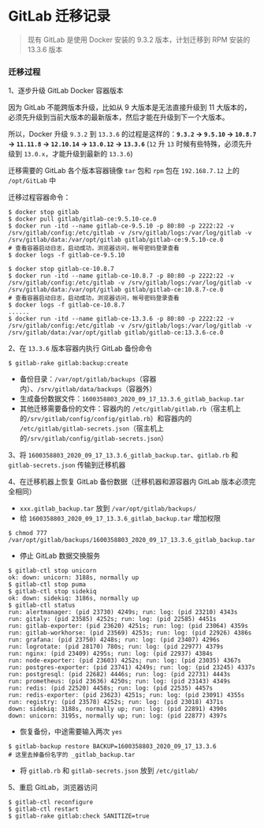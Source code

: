 # GitLab 迁移记录

>  现有 GitLab 是使用 Docker 安装的 9.3.2 版本，计划迁移到 RPM 安装的 13.3.6 版本

### 迁移过程

1、逐步升级 GitLab Docker 容器版本

因为 GitLab 不能跨版本升级，比如从 9 大版本是无法直接升级到 11 大版本的，必须先升级到当前大版本的最新版本，然后才能在升级到下一个大版本。

所以，Docker 升级 `9.3.2` 到 `13.3.6` 的过程是这样的：**`9.3.2` -> `9.5.10` -> `10.8.7` -> `11.11.8` -> `12.10.14` -> `13.0.12` -> `13.3.6`** (`12` 升 `13` 时候有些特殊，必须先升级到 `13.0.x`，才能升级到最新的 `13.3.6`)

迁移需要的 GitLab 各个版本容器镜像 `tar` 包和 `rpm` 包在 `192.168.7.12` 上的 `/opt/GitLab` 中

迁移过程容器命令：

``` shell
$ docker stop gitlab
$ docker pull gitlab/gitlab-ce:9.5.10-ce.0
$ docker run -itd --name gitlab-ce-9.5.10 -p 80:80 -p 2222:22 -v /srv/gitlab/config:/etc/gitlab -v /srv/gitlab/logs:/var/log/gitlab -v /srv/gitlab/data:/var/opt/gitlab gitlab/gitlab-ce:9.5.10-ce.0
# 查看容器启动日志，启动成功，浏览器访问，帐号密码登录查看
$ docker logs -f gitlab-ce-9.5.10

$ docker stop gitlab-ce-10.8.7
$ docker run -itd --name gitlab-ce-10.8.7 -p 80:80 -p 2222:22 -v /srv/gitlab/config:/etc/gitlab -v /srv/gitlab/logs:/var/log/gitlab -v /srv/gitlab/data:/var/opt/gitlab gitlab/gitlab-ce:10.8.7-ce.0
# 查看容器启动日志，启动成功，浏览器访问，帐号密码登录查看
$ docker logs -f gitlab-ce-10.8.7
......
$ docker run -itd --name gitlab-ce-13.3.6 -p 80:80 -p 2222:22 -v /srv/gitlab/config:/etc/gitlab -v /srv/gitlab/logs:/var/log/gitlab -v /srv/gitlab/data:/var/opt/gitlab gitlab/gitlab-ce:13.3.6-ce.0
```

2、在 `13.3.6` 版本容器内执行 GitLab 备份命令

``` shell
$ gitlab-rake gitlab:backup:create
```

* 备份目录：`/var/opt/gitlab/backups`（容器内）、`/srv/gitlab/data/backups`（容器外）
* 生成备份数据文件：`1600358803_2020_09_17_13.3.6_gitlab_backup.tar`
* 其他迁移需要备份的文件：容器内的 `/etc/gitlab/gitlab.rb`（宿主机上的`/srv/gitlab/config/config/gitlab.rb`）和容器内的 `/etc/gitlab/gitlab-secrets.json`（宿主机上的`/srv/gitlab/config/gitlab-secrets.json`）

3、将 `1600358803_2020_09_17_13.3.6_gitlab_backup.tar`、`gitlab.rb` 和 `gitlab-secrets.json` 传输到迁移机器

4、在迁移机器上恢复 GitLab 备份数据（迁移机器和源容器内 GitLab 版本必须完全相同）

* `xxx.gitlab_backup.tar` 放到 `/var/opt/gitlab/backups/`  
* 给 `1600358803_2020_09_17_13.3.6_gitlab_backup.tar` 增加权限

``` shell
$ chmod 777 /var/opt/gitlab/backups/1600358803_2020_09_17_13.3.6_gitlab_backup.tar
```

* 停止 GitLab 数据交换服务

``` shell
$ gitlab-ctl stop unicorn
ok: down: unicorn: 3188s, normally up
$ gitlab-ctl stop puma
$ gitlab-ctl stop sidekiq
ok: down: sidekiq: 3186s, normally up
$ gitlab-ctl status
run: alertmanager: (pid 23730) 4249s; run: log: (pid 23210) 4343s
run: gitaly: (pid 23585) 4252s; run: log: (pid 22585) 4451s
run: gitlab-exporter: (pid 23620) 4251s; run: log: (pid 23064) 4359s
run: gitlab-workhorse: (pid 23569) 4253s; run: log: (pid 22926) 4386s
run: grafana: (pid 23750) 4248s; run: log: (pid 23407) 4296s
run: logrotate: (pid 28170) 780s; run: log: (pid 22977) 4379s
run: nginx: (pid 23409) 4295s; run: log: (pid 22937) 4384s
run: node-exporter: (pid 23603) 4252s; run: log: (pid 23035) 4367s
run: postgres-exporter: (pid 23741) 4249s; run: log: (pid 23245) 4337s
run: postgresql: (pid 22682) 4446s; run: log: (pid 22731) 4443s
run: prometheus: (pid 23636) 4250s; run: log: (pid 23143) 4349s
run: redis: (pid 22520) 4458s; run: log: (pid 22535) 4457s
run: redis-exporter: (pid 23623) 4251s; run: log: (pid 23091) 4355s
run: registry: (pid 23578) 4252s; run: log: (pid 23018) 4371s
down: sidekiq: 3188s, normally up; run: log: (pid 22891) 4390s
down: unicorn: 3195s, normally up; run: log: (pid 22877) 4397s
```

* 恢复备份，中途需要输入两次 `yes`

``` shell
$ gitlab-backup restore BACKUP=1600358803_2020_09_17_13.3.6
# 这里去掉备份名字的 _gitlab_backup.tar
```

* 将 `gitlab.rb` 和 `gitlab-secrets.json` 放到 `/etc/gitlab/`

5、重启 GitLab，浏览器访问

``` shell
$ gitlab-ctl reconfigure
$ gitlab-ctl restart
$ gitlab-rake gitlab:check SANITIZE=true
```
